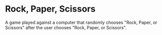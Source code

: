 # Rock, Paper, Scissors

A game played against a computer that randomly chooses "Rock, Paper, or Scissors" after the user chooses "Rock, Paper, or Scissors".

